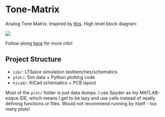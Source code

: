 # Tone-Matrix
Analog Tone Matrix. Inspired by [this](http://tonematrix.audiotool.com/). High level block diagram:

![](https://bradysalz.com/synth/block_diagram.png)

Follow along [here](https://bradysalz.com/tags/tone-matrix/) for more info!


## Project Structure

- `sim/`: LTSpice simulation testbenches/schematics 
- `plot/`: Sim data + Python plotting code 
- `kicad/`: KiCad schematics + PCB layout

Most of the `plot/` folder is just data dumps. I use Spyder as my MATLAB-esque IDE, which means I get to be lazy and use cells instead of neatly defining functions or files. Would not recommend running by itself - too many plots!
